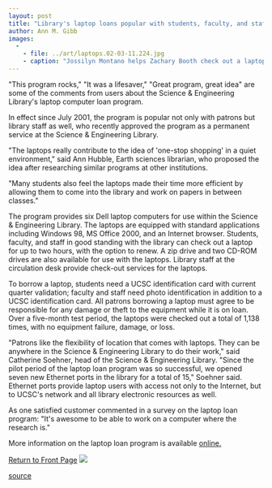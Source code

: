 ```yaml
---
layout: post
title: "Library's laptop loans popular with students, faculty, and staff"
author: Ann M. Gibb
images:
  -
    - file: ../art/laptops.02-03-11.224.jpg
    - caption: "Jossilyn Montano helps Zachary Booth check out a laptop computer at the Science & Engineering Library. Photo: Angelica Farber"
---
```


"This program rocks," "It was a lifesaver," "Great program, great idea" are some of the comments from users about the Science & Engineering Library's laptop computer loan program.

In effect since July 2001, the program is popular not only with patrons but library staff as well, who recently approved the program as a permanent service at the Science & Engineering Library.   
  
"The laptops really contribute to the idea of 'one-stop shopping' in a quiet environment," said Ann Hubble, Earth sciences librarian, who proposed the idea after researching similar programs at other institutions.

"Many students also feel the laptops made their time more efficient by allowing them to come into the library and work on papers in between classes."  
  
The program provides six Dell laptop computers for use within the Science & Engineering Library. The laptops are equipped with standard applications including Windows 98, MS Office 2000, and an Internet browser. Students, faculty, and staff in good standing with the library can check out a laptop for up to two hours, with the option to renew. A zip drive and two CD-ROM drives are also available for use with the laptops. Library staff at the circulation desk provide check-out services for the laptops.  
  
To borrow a laptop, students need a UCSC identification card with current quarter validation; faculty and staff need photo identification in addition to a UCSC identification card. All patrons borrowing a laptop must agree to be responsible for any damage or theft to the equipment while it is on loan. Over a five-month test period, the laptops were checked out a total of 1,138 times, with no equipment failure, damage, or loss.  
  
"Patrons like the flexibility of location that comes with laptops. They can be anywhere in the Science & Engineering Library to do their work," said Catherine Soehner, head of the Science & Engineering Library. "Since the pilot period of the laptop loan program was so successful, we opened seven new Ethernet ports in the library for a total of 15," Soehner said. Ethernet ports provide laptop users with access not only to the Internet, but to UCSC's network and all library electronic resources as well.  
  
As one satisfied customer commented in a survey on the laptop loan program: "It's awesome to be able to work on a computer where the research is."   
  
More information on the laptop loan program is available [online.][1]

  

[Return to Front Page][2] ![ ][3]

[1]: http://library.ucsc.edu/science/laptop/
[2]: ../../index.html
[3]: ../../images/trans.gif

[source](http://www1.ucsc.edu/currents/01-02/03-11/laptops.html "Permalink to laptops")

